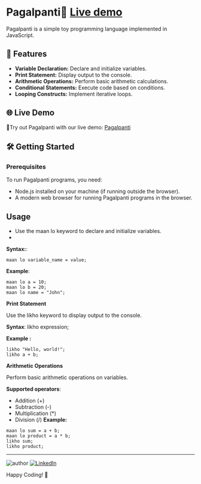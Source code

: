 # Pagalpanti🤪  [Live demo](https://pagalpantionhai.netlify.app/)

Pagalpanti is a simple toy programming language implemented in JavaScript. 

## 🚀 Features 

- **Variable Declaration:** Declare and initialize variables.
- **Print Statement:** Display output to the console.
- **Arithmetic Operations:** Perform basic arithmetic calculations.
- **Conditional Statements:** Execute code based on conditions.
- **Looping Constructs:** Implement iterative loops.

## 🌐 Live Demo

📌Try out Pagalpanti with our live demo: [Pagalpanti](https://pagalpantionhai.netlify.app/)

## 🛠️ Getting Started

### Prerequisites

To run Pagalpanti programs, you need:

- Node.js installed on your machine (if running outside the browser).
- A modern web browser for running Pagalpanti programs in the browser.



## Usage
- Use the maan lo keyword to declare and initialize variables.
- 

**Syntax:**:
```plaintext
maan lo variable_name = value;
```

**Example**:
```plaintext
maan lo a = 10;
maan lo b = 20;
maan lo name = "John";
```

**Print Statement**

Use the likho keyword to display output to the console.

**Syntax**:
likho expression;

**Example :**
```plaintext
likho "Hello, world!";
likho a + b;
```

**Arithmetic Operations**

Perform basic arithmetic operations on variables.

**Supported operators**:

- Addition (+)
- Subtraction (-)
- Multiplication (*)
- Division (/)
**Example:**
```plaintext
maan lo sum = a + b;
maan lo product = a * b;
likho sum;
likho product;
```


---

![author](https://img.shields.io/badge/author-Nirbhay--Kumar-blue)
[![LinkedIn](https://img.shields.io/badge/LinkedIn-Connect-blue)](https://www.linkedin.com/in/nirbhaykrmuj/)

Happy Coding! 🎉

